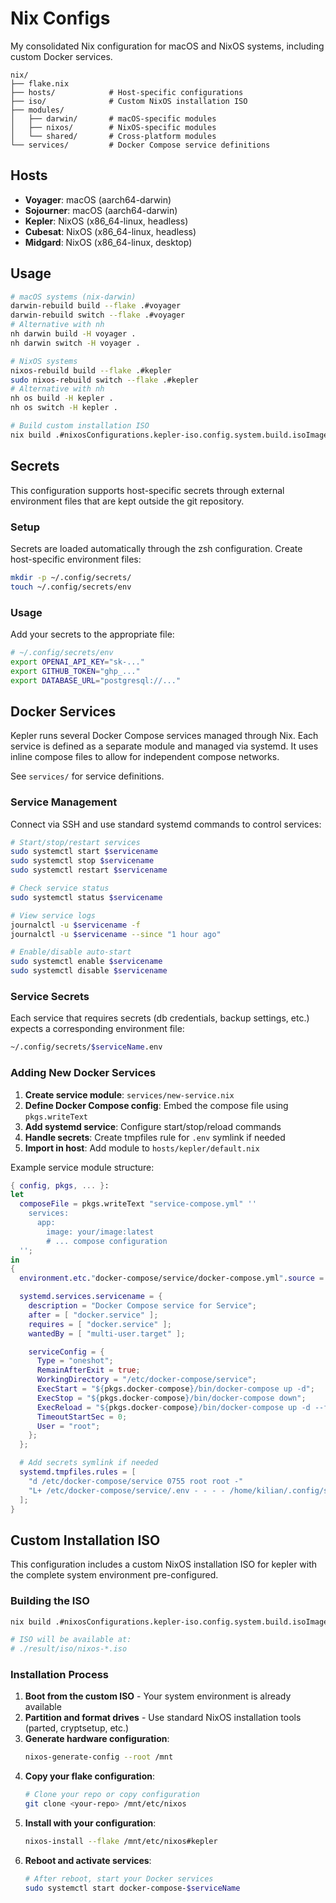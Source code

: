 # Nix Configs

My consolidated Nix configuration for macOS and NixOS systems, including custom Docker services.

```
nix/
├── flake.nix
├── hosts/            # Host-specific configurations
├── iso/              # Custom NixOS installation ISO
├── modules/
│   ├── darwin/       # macOS-specific modules
│   ├── nixos/        # NixOS-specific modules
│   └── shared/       # Cross-platform modules
└── services/         # Docker Compose service definitions
```

## Hosts

- **Voyager**: macOS (aarch64-darwin)
- **Sojourner**: macOS (aarch64-darwin)
- **Kepler**: NixOS (x86_64-linux, headless)
- **Cubesat**: NixOS (x86_64-linux, headless)
- **Midgard**: NixOS (x86_64-linux, desktop)

## Usage

```bash
# macOS systems (nix-darwin)
darwin-rebuild build --flake .#voyager
darwin-rebuild switch --flake .#voyager
# Alternative with nh
nh darwin build -H voyager .
nh darwin switch -H voyager .

# NixOS systems
nixos-rebuild build --flake .#kepler
sudo nixos-rebuild switch --flake .#kepler
# Alternative with nh
nh os build -H kepler .
nh os switch -H kepler .

# Build custom installation ISO
nix build .#nixosConfigurations.kepler-iso.config.system.build.isoImage
```

## Secrets

This configuration supports host-specific secrets through external environment files that are kept outside the git repository.

### Setup

Secrets are loaded automatically through the zsh configuration. Create host-specific environment files:

```bash
mkdir -p ~/.config/secrets/
touch ~/.config/secrets/env
```

### Usage

Add your secrets to the appropriate file:

```bash
# ~/.config/secrets/env
export OPENAI_API_KEY="sk-..."
export GITHUB_TOKEN="ghp_..."
export DATABASE_URL="postgresql://..."
```

## Docker Services

Kepler runs several Docker Compose services managed through Nix. Each service is defined as a separate module and managed via systemd.
It uses inline compose files to allow for independent compose networks.

See `services/` for service definitions.

### Service Management

Connect via SSH and use standard systemd commands to control services:

```bash
# Start/stop/restart services
sudo systemctl start $servicename
sudo systemctl stop $servicename
sudo systemctl restart $servicename

# Check service status
sudo systemctl status $servicename

# View service logs
journalctl -u $servicename -f
journalctl -u $servicename --since "1 hour ago"

# Enable/disable auto-start
sudo systemctl enable $servicename
sudo systemctl disable $servicename
```

### Service Secrets

Each service that requires secrets (db credentials, backup settings, etc.) expects a corresponding environment file:

```bash
~/.config/secrets/$serviceName.env
```

### Adding New Docker Services

1. **Create service module**: `services/new-service.nix`
2. **Define Docker Compose config**: Embed the compose file using `pkgs.writeText`
3. **Add systemd service**: Configure start/stop/reload commands
4. **Handle secrets**: Create tmpfiles rule for `.env` symlink if needed
5. **Import in host**: Add module to `hosts/kepler/default.nix`

Example service module structure:
```nix
{ config, pkgs, ... }:
let
  composeFile = pkgs.writeText "service-compose.yml" ''
    services:
      app:
        image: your/image:latest
        # ... compose configuration
  '';
in
{
  environment.etc."docker-compose/service/docker-compose.yml".source = composeFile;

  systemd.services.servicename = {
    description = "Docker Compose service for Service";
    after = [ "docker.service" ];
    requires = [ "docker.service" ];
    wantedBy = [ "multi-user.target" ];

    serviceConfig = {
      Type = "oneshot";
      RemainAfterExit = true;
      WorkingDirectory = "/etc/docker-compose/service";
      ExecStart = "${pkgs.docker-compose}/bin/docker-compose up -d";
      ExecStop = "${pkgs.docker-compose}/bin/docker-compose down";
      ExecReload = "${pkgs.docker-compose}/bin/docker-compose up -d --force-recreate";
      TimeoutStartSec = 0;
      User = "root";
    };
  };

  # Add secrets symlink if needed
  systemd.tmpfiles.rules = [
    "d /etc/docker-compose/service 0755 root root -"
    "L+ /etc/docker-compose/service/.env - - - - /home/kilian/.config/secrets/service.env"
  ];
}
```

## Custom Installation ISO

This configuration includes a custom NixOS installation ISO for kepler with the complete system environment pre-configured.

### Building the ISO

```bash
nix build .#nixosConfigurations.kepler-iso.config.system.build.isoImage

# ISO will be available at:
# ./result/iso/nixos-*.iso
```

### Installation Process

1. **Boot from the custom ISO** - Your system environment is already available
2. **Partition and format drives** - Use standard NixOS installation tools (parted, cryptsetup, etc.)
3. **Generate hardware configuration**:
   ```bash
   nixos-generate-config --root /mnt
   ```
4. **Copy your flake configuration**:
   ```bash
   # Clone your repo or copy configuration
   git clone <your-repo> /mnt/etc/nixos
   ```
5. **Install with your configuration**:
   ```bash
   nixos-install --flake /mnt/etc/nixos#kepler
   ```
6. **Reboot and activate services**:
   ```bash
   # After reboot, start your Docker services
   sudo systemctl start docker-compose-$serviceName
   ```
